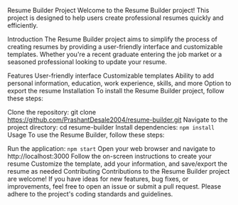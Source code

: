 Resume Builder Project
Welcome to the Resume Builder project! This project is designed to help users create professional resumes quickly and efficiently.


Introduction
The Resume Builder project aims to simplify the process of creating resumes by providing a user-friendly interface and customizable templates. Whether you're a recent graduate entering the job market or a seasoned professional looking to update your resume.

Features
User-friendly interface
Customizable templates
Ability to add personal information, education, work experience, skills, and more
Option to export the resume 
Installation
To install the Resume Builder project, follow these steps:

Clone the repository: git clone https://github.com/PrashantDesale2004/resume-builder.git
Navigate to the project directory: cd resume-builder
Install dependencies: `npm install`
Usage
To use the Resume Builder, follow these steps:

Run the application: `npm start`
Open your web browser and navigate to http://localhost:3000
Follow the on-screen instructions to create your resume
Customize the template, add your information, and save/export the resume as needed
Contributing
Contributions to the Resume Builder project are welcome! If you have ideas for new features, bug fixes, or improvements, feel free to open an issue or submit a pull request. Please adhere to the project's coding standards and guidelines.